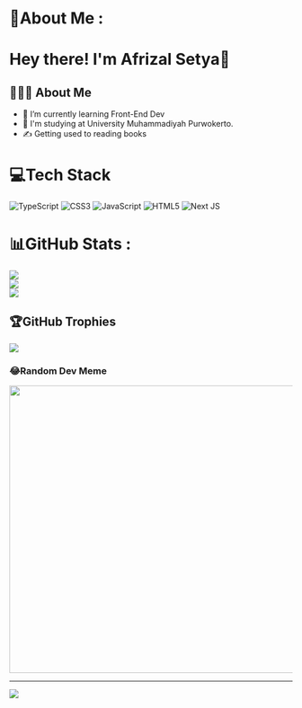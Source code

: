 # 💫About Me :
# Hey there! I'm Afrizal Setya👋
## 👨🏻‍💻 About Me
- 🔭   I’m currently learning Front-End Dev
- 💼   I'm studying at University Muhammadiyah Purwokerto.<br> 
- ✍️   Getting used to reading books

# 💻Tech Stack
![TypeScript](https://img.shields.io/badge/typescript-%23007ACC.svg?style=for-the-badge&logo=typescript&logoColor=white) ![CSS3](https://img.shields.io/badge/css3-%231572B6.svg?style=for-the-badge&logo=css3&logoColor=white) ![JavaScript](https://img.shields.io/badge/javascript-%23323330.svg?style=for-the-badge&logo=javascript&logoColor=%23F7DF1E) ![HTML5](https://img.shields.io/badge/html5-%23E34F26.svg?style=for-the-badge&logo=html5&logoColor=white) ![Next JS](https://img.shields.io/badge/Next-black?style=for-the-badge&logo=next.js&logoColor=white)
# 📊GitHub Stats :
![](https://github-readme-stats.vercel.app/api?username=cuingskot76&theme=dracula&hide_border=true&include_all_commits=true&count_private=true)<br/>
![](https://github-readme-streak-stats.herokuapp.com/?user=cuingskot76&theme=dracula&hide_border=true)<br/>
![](https://github-readme-stats.vercel.app/api/top-langs/?username=cuingskot76&theme=dracula&hide_border=true&include_all_commits=true&count_private=true&layout=compact)

## 🏆GitHub Trophies
![](https://github-trophies.vercel.app/?username=cuingskot76&theme=onedark&no-frame=false&no-bg=false&margin-w=4)

### 😂Random Dev Meme
<img src="https://random-memer.herokuapp.com/" width="512px"/>

---
[![](https://visitcount.itsvg.in/api?id=cuingskot76&icon=0&color=0)](https://visitcount.itsvg.in)
